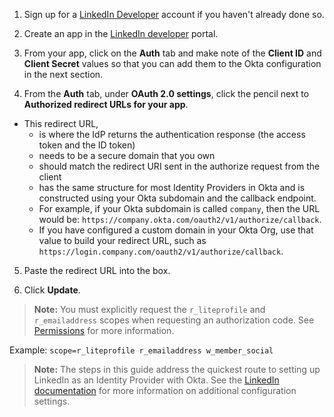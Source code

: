 1. Sign up for a [LinkedIn Developer](https://www.linkedin.com/developers/) account if you haven't already done so.  

2. Create an app in the [LinkedIn developer](https://www.linkedin.com/developers/apps/new) portal.

3. From your app, click on the **Auth** tab and make note of the **Client ID** and **Client Secret** values so that you can add them to the Okta configuration in the next section.

4. From the **Auth** tab, under **OAuth 2.0 settings**, click the pencil next to **Authorized redirect URLs for your app**.

  - This redirect URL,
    - is where the IdP returns the authentication response (the access token and the ID token)
    - needs to be a secure domain that you own
    - should match the redirect URI sent in the authorize request from the client
    - has the same structure for most Identity Providers in Okta and is constructed using your Okta subdomain and the callback endpoint.
    - For example, if your Okta subdomain is called `company`, then the URL would be: `https://company.okta.com/oauth2/v1/authorize/callback`.
    - If you have configured a custom domain in your Okta Org, use that value to build your redirect URL, such as `https://login.company.com/oauth2/v1/authorize/callback`.
 
5. Paste the redirect URL into the box.

6. Click **Update**.

> **Note:** You must explicitly request the `r_liteprofile` and `r_emailaddress` scopes when requesting an authorization code. See [Permissions](https://docs.microsoft.com/en-us/linkedin/shared/authentication/permissions?context=linkedin/context) for more information.

Example: `scope=r_liteprofile r_emailaddress w_member_social`

> **Note:** The steps in this guide address the quickest route to setting up LinkedIn as an Identity Provider with Okta. See the [LinkedIn documentation](https://docs.microsoft.com/en-us/linkedin/shared/authentication/authentication?context=linkedin/consumer/context) for more information on additional configuration settings.
